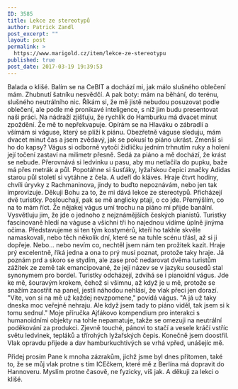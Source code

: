 ```yaml
---
ID: 3585
title: Lekce ze stereotypů
author: Patrick Zandl
post_excerpt: ""
layout: post
permalink: >
  https://www.marigold.cz/item/lekce-ze-stereotypu
published: true
post_date: 2017-03-19 19:39:53
---
```

Balada o klišé. Balím se na CeBIT a dochází mi, jak málo slušného oblečení mám. Zhubnutí šatníku nesvědčí. A pak boty: mám na běhání, do terénu, slušného neutrálního nic. Říkám si, že mě jistě nebudou posuzovat podle oblečení, ale podle mé pronikavé inteligence, s níž jim budu presentovat naši práci.
Na nádraží zjišťuju, že rychlík do Hamburku má dvacet minut zpoždění. Že mě to nepřekvapuje. Opírám se na Hlaváku o zábradlí a všímám si váguse, který se plíží k piánu. Obezřetně váguse sleduju, mám dvacet minut čas a jsem zvědavý, jak se pokusí to piáno ukrást. Zmenší si ho do kapsy?
Vágus si odborně vytočí židličku jedním trhnutím ruky a holení její točení zastaví na milimetr přesně. Sedá za piáno a mě dochází, že krást se nebude. Přerovnává si ledvinku u pasu, aby mu netlačila do pupku, baže má přes metrák a půl. Popotáhne si šusťáky, lyžařskou čepici značky Adidas starou půl století si vytáhne z čela. A udeří do kláves. Hraje čtvrt hodiny, chvíli úryvky z Rachmaninova, jindy to buďto nepoznávám, nebo jen tak improvizuje. Děkuji Bohu za to, že mi dává lekce ze stereotypů.
Přicházejí dvě turistky. Poslouchají, pak se mě anglicky ptají, o co jde. Přemýšlím, co na to mám říct. Že nějakej vágus umí trochu na piáno mi přijde banální. Vysvětluju jim, že jde o jednoho z nejznámějších českých pianistů. Turistky fascinovaně hledí na váguse a všichni tři ho najednou vidíme úplně jinýma očima. Představujeme si ten tým kostymérů, kteří ho takhle skvěle namaskovali, nebo těch několik dní, které se na tuhle scénu třásl, až si ji dopřeje. Nebo... nebo nevím co, nechtěl jsem nám ten prožitek kazit.
Hraje prý excelentně, říká jedna a ona to prý musí poznat, protože taky hraje. Já poznám prd a skoro se stydím, ale zase proč nedarovat dvěma turistům zážitek ze země tak emancipované, že její název se v jazyku sousedů stal synonymem pro bordel.
Turistky odcházejí, zdvihá se i pianoidní vágus. Jde ke mě, šouravým krokem, čehož si všimnu, až když je u mě, protože se snažím zaostřit na panel, jestli náhodou nehlásí, že vlak přeci jen dorazí.
"Víte, von si na mě už každej nevzpomene," povídá vágus. "A já už taky dneska moc veřejně nehraju. Ale když jsem tady to piáno viděl, tak jsem si k tomu sednul."
Moje příručka Ajťákovo kompendium pro interakci s humanoidními objekty na tohle nepamatuje, takže se omezuji na neutrální poděkování za produkci. Zjevně touché, pánovi to stačí a vesele kráčí vstříc světu ledvinek, tepláků a třírohých lyžařských čepis.
Konečně jsem doostřil. Vlak opravdu přijede a dav hamburkuchtivých se vrhá vpřed, unášejíc mě.

Přidej prosím Pane k mnoha zázrakům, jichž jsme byl dnes přítomen, také to, že se můj vlak protne s tím ICEčkem, které mě z Berlína má dopravit do Hannoveru. Myslím protne časově, ne fyzicky, víš jak. A děkuji za lekci o klišé.